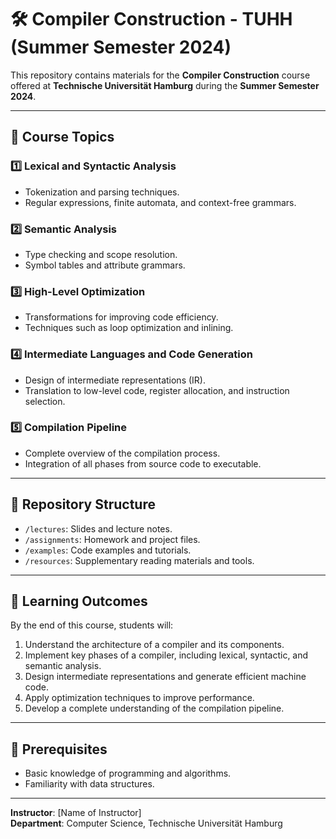 # 🛠️ Compiler Construction - TUHH (Summer Semester 2024)  

This repository contains materials for the **Compiler Construction** course offered at **Technische Universität Hamburg** during the **Summer Semester 2024**.  

---

## 📝 Course Topics  

### 1️⃣ **Lexical and Syntactic Analysis**  
- Tokenization and parsing techniques.  
- Regular expressions, finite automata, and context-free grammars.  

### 2️⃣ **Semantic Analysis**  
- Type checking and scope resolution.  
- Symbol tables and attribute grammars.  

### 3️⃣ **High-Level Optimization**  
- Transformations for improving code efficiency.  
- Techniques such as loop optimization and inlining.  

### 4️⃣ **Intermediate Languages and Code Generation**  
- Design of intermediate representations (IR).  
- Translation to low-level code, register allocation, and instruction selection.  

### 5️⃣ **Compilation Pipeline**  
- Complete overview of the compilation process.  
- Integration of all phases from source code to executable.  

---

## 📂 Repository Structure  

- `/lectures`: Slides and lecture notes.  
- `/assignments`: Homework and project files.  
- `/examples`: Code examples and tutorials.  
- `/resources`: Supplementary reading materials and tools.  

---

## 🎯 Learning Outcomes  

By the end of this course, students will:  
1. Understand the architecture of a compiler and its components.  
2. Implement key phases of a compiler, including lexical, syntactic, and semantic analysis.  
3. Design intermediate representations and generate efficient machine code.  
4. Apply optimization techniques to improve performance.  
5. Develop a complete understanding of the compilation pipeline.  

---

## 📌 Prerequisites  

- Basic knowledge of programming and algorithms.  
- Familiarity with data structures.  

---  

**Instructor**: [Name of Instructor]  
**Department**: Computer Science, Technische Universität Hamburg  
